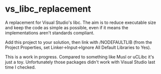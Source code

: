 # vs_libc_replacement
A replacement for Visual Studio's libc. The aim is to reduce executable size and keep the code as simple as possible, even if it means the implementations aren't standards compliant.

Add this project to your solution, then link with /NODEFAULTLIB (from the Project Properties, set Linker->Input->Ignore All Default Libraries to Yes).

This is a work in progress. Compared to something like Musl or uCLibc it's just a toy. Unfortunately those packages didn't work with Visual Studio last time I checked.
